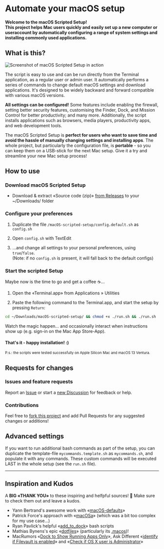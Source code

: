 Automate your macOS setup
===

**Welcome to the macOS Scripted Setup!<br>This project helps Mac users quickly and easily set up a new computer or useraccount by automatically configuring a range of system settings and installing commonly used applications.**

## What is this?

![Screenshot of macOS Scripted Setup in action](Swiss-Mac-User/macOS-scripted-setup/blob/installer/README_demo.png?raw=true)

The script is easy to use and can be run directly from the Terminal application, as a regular user or admin user. It automatically performs a series of commands to change default macOS settings and download applications. It's designed to be widely backward and forward compatible with various macOS versions.

**All settings can be configured!** Some features include enabling the firewall, setting better security features, customising the Finder, Dock, and Mission Control for better productivity; and many more. Additionally, the script installs applications such as browsers, media players, productivity apps, and web development tools.

The macOS Scripted Setup is **perfect for users who want to save time and avoid the hassle of manually changing settings and installing apps**. The whole project, but particularly the configuration file, is **portable** - so you can keep them on a USB-stick for the next Mac setup. Give it a try and streamline your new Mac setup process!

## How to use

### Download macOS Scripted Setup

* Download & extract «Source code (zip)» [from Releases](/Swiss-Mac-User/macOS-scripted-setup/releases) to your ~/Downloads/ folder

### Configure your preferences

1. Duplicate the file `/macOS-scripted-setup/config.default.sh` as `config.sh`

2. Open `config.sh` with TextEdit

3. …and change all settings to your personal preferences, using `true`/`false`.<br>(Note: if no `config.sh` is present, it will fall back to the default configs)

### Start the scripted Setup

Maybe now is the time to go and get a coffee ☕️…

1. Open the «Terminal.app» from Applications » Utilities

2. Paste the following command to the Terminal.app, and start the setup by pressing `Return`:

```bash
cd ~/Downloads/macOS-scripted-setup/ && chmod +x ./run.sh && ./run.sh
```
Watch the magic happen… and occasionally interact when instructions show up (e.g. sign-in on the Mac App Store-App).

#### That's it - happy installation! :)

<sub>P.s.: the scripts were tested successfully on Apple Silicon Mac and macOS 13 Ventura.</sub>


## Requests for changes

### Issues and feature requests
Report an [Issue](/Swiss-Mac-User/macOS-scripted-setup/issues) or start a [new Discussion](/Swiss-Mac-User/macOS-scripted-setup/discussions) for feedback or help.

### Contributions
Feel free to [fork this project](/Swiss-Mac-User/macOS-scripted-setup/fork) and add Pull Requests for any suggested changes or additions!



## Advanced settings

If you want to run additional bash commands as part of the setup, you can duplicate the template-file `mycommands.template.sh` as `mycommands.sh`, and populate it with any commands. These custom commands will be executed LAST in the whole setup (see the `run.sh` file).

---

## Inspiration and Kudos

A **BIG «THANK YOU»** to these inspiring and helfpful sources! 🫶 Make sure to check them out and leave a kudos.

* Yann Bertrand's awesome work with «[macOS-defaults](yannbertrand/macos-defaults)»
* Patrick Force's approach with «[macOSa](rockholla/macosa)» (which was a bit too complex for my use case…)
* Ryan Pavlick's helpful «[add_to_dock](ryanpavlick/add_to_dock)» bash scripts
* Mathias Bynens's epic «[dotfiles](mathiasbynens/dotfiles)» (particularly its [.macos](mathiasbynens/dotfiles/blob/main/.macos))!
* MacRumors «[Dock to Show Running Apps Only](https://www.macrumors.com/how-to/macos-dock-show-active-apps/)», Ask Different «[identify if Filevault is enabled](https://apple.stackexchange.com/q/70969/86244)» and «[Check if OS X user is Administrator](https://apple.stackexchange.com/a/179531/86244)»
